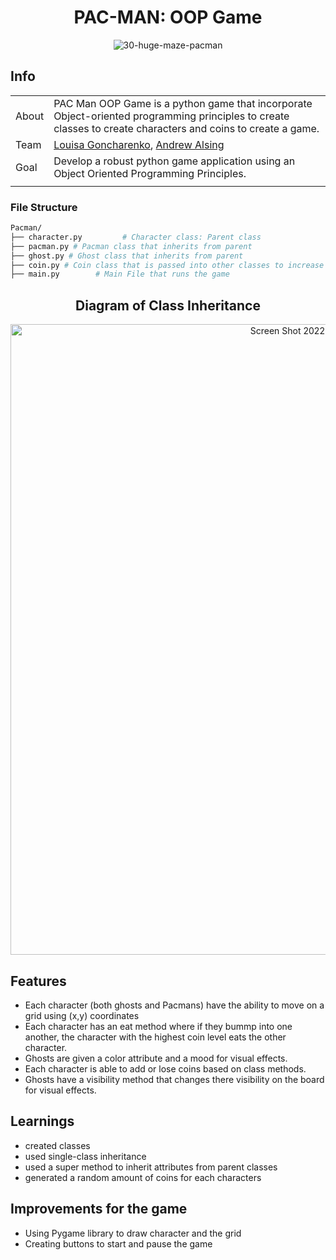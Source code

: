 <div align="center">

# PAC-MAN: OOP Game
  
![30-huge-maze-pacman](https://user-images.githubusercontent.com/93098869/204936248-8a9a3fd9-1c63-45b2-a34f-808350ed6ab4.gif)

</div>

## Info

|       |                                                                                                                                                                                                     |
| ----- | --------------------------------------------------------------------------------------------------------------------------------------------------------------------------------------------------- |
| About | PAC Man OOP Game is a python game that incorporate Object-oriented programming principles to create classes to create characters and coins to create a game.                                                                                   |
| Team  | [Louisa Goncharenko](https://github.com/lougoncharenko), [Andrew Alsing](https://github.com/Andrew32A)
| Goal  | Develop a robust python game application using an Object Oriented Programming Principles.                                                                                                               |
|       |                                                                                                                                                                                                     |




### File Structure

```sh
Pacman/
├── character.py         # Character class: Parent class
├── pacman.py # Pacman class that inherits from parent
├── ghost.py # Ghost class that inherits from parent
├── coin.py # Coin class that is passed into other classes to increase coin levels.
├── main.py        # Main File that runs the game
```

<div align="center">
  
## Diagram of Class Inheritance 

<img width="1009" alt="Screen Shot 2022-11-30 at 6 53 45 PM" src="https://user-images.githubusercontent.com/93098869/204934501-31016072-395e-4b98-9fe2-2f8356a856d1.png">
</div>

## Features
- Each character (both ghosts and Pacmans) have the ability to move on a grid using (x,y) coordinates
- Each character has an eat method where if they bummp into one another, the character with the highest coin level eats the other character.
- Ghosts are given a color attribute and a mood for visual effects.
- Each character is able to add or lose coins based on class methods.
- Ghosts have a visibility method that changes there visibility on the board for visual effects.


## Learnings
- created classes
- used single-class inheritance
- used a super method to inherit attributes from parent classes
- generated a random amount of coins for each characters

## Improvements for the game
- Using Pygame library to draw character and the grid
- Creating buttons to start and pause the game

